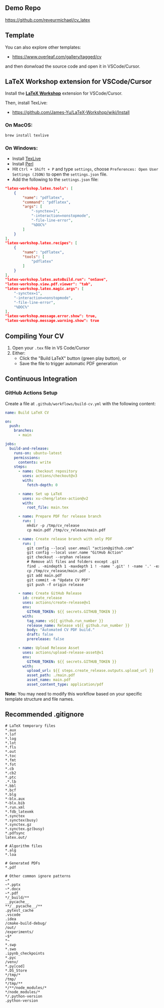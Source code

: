 ## Demo Repo 
https://github.com/reveurmichael/cv_latex

## Template

You can also explore other templates:
- https://www.overleaf.com/gallery/tagged/cv

and then donwload the source code and open it in VSCode/Cursor.

## LaTeX Workshop extension for VSCode/Cursor

Install the **[LaTeX Workshop](https://marketplace.visualstudio.com/items?itemName=James-Yu.latex-workshop)** extension for VSCode/Cursor.

Then, install TexLive:

- https://github.com/James-Yu/LaTeX-Workshop/wiki/Install


### On MacOS:

```bash
brew install texlive
```

### On Windows:
- Install [TexLive](https://www.tug.org/texlive/) 
- Install [Perl](https://strawberryperl.com/) 
- Hit `Ctrl + Shift + P` and type `settings`, choose `Preferences: Open User Settings (JSON)` to open the `settings.json` file.
- Add the following to the `settings.json` file:

```json
"latex-workshop.latex.tools": [
    {
        "name": "pdflatex",
        "command": "pdflatex",
        "args": [
            "-synctex=1",
            "-interaction=nonstopmode",
            "-file-line-error",
            "%DOC%"
        ]
    }
],
"latex-workshop.latex.recipes": [
    {
        "name": "pdflatex",
        "tools": [
            "pdflatex"
        ]
    }
],
"latex-workshop.latex.autoBuild.run": "onSave",
"latex-workshop.view.pdf.viewer": "tab",
"latex-workshop.latex.magic.args": [
    "-synctex=1",
    "-interaction=nonstopmode",
    "-file-line-error",
    "%DOC%"
],
"latex-workshop.message.error.show": true,
"latex-workshop.message.warning.show": true
```

## Compiling Your CV

1. Open your `.tex` file in VS Code/Cursor
2. Either:
   - Click the "Build LaTeX" button (green play button), or
   - Save the file to trigger automatic PDF generation

## Continuous Integration

### GitHub Actions Setup

Create a file at `.github/workflows/build-cv.yml` with the following content:

```yml
name: Build LaTeX CV

on:
  push:
    branches:
      - main

jobs:
  build-and-release:
    runs-on: ubuntu-latest
    permissions:
      contents: write
    steps:
      - name: Checkout repository
        uses: actions/checkout@v3
        with:
          fetch-depth: 0

      - name: Set up LaTeX
        uses: xu-cheng/latex-action@v2
        with:
          root_file: main.tex

      - name: Prepare PDF for release branch
        run: |
          mkdir -p /tmp/cv_release
          cp main.pdf /tmp/cv_release/main.pdf

      - name: Create release branch with only PDF
        run: |
          git config --local user.email "action@github.com"
          git config --local user.name "GitHub Action"
          git checkout --orphan release
          # Remove all files and folders except .git
          find . -mindepth 1 -maxdepth 1 ! -name '.git' ! -name '.' -exec rm -rf {} +
          cp /tmp/cv_release/main.pdf .
          git add main.pdf
          git commit -m "Update CV PDF"
          git push -f origin release

      - name: Create GitHub Release
        id: create_release
        uses: actions/create-release@v1
        env:
          GITHUB_TOKEN: ${{ secrets.GITHUB_TOKEN }}
        with:
          tag_name: v${{ github.run_number }}
          release_name: Release v${{ github.run_number }}
          body: "Automated CV PDF build."
          draft: false
          prerelease: false

      - name: Upload Release Asset
        uses: actions/upload-release-asset@v1
        env:
          GITHUB_TOKEN: ${{ secrets.GITHUB_TOKEN }}
        with:
          upload_url: ${{ steps.create_release.outputs.upload_url }}
          asset_path: ./main.pdf
          asset_name: main.pdf
          asset_content_type: application/pdf 
```

**Note:** You may need to modify this workflow based on your specific template structure and file names.

## Recommended .gitignore

```
# LaTeX temporary files
*.aux
*.lof
*.log
*.lot
*.fls
*.out
*.toc
*.fmt
*.fot
*.cb
*.cb2
*.ptc
.*.lb
*.bbl
*.bcf
*.blg
*-blx.aux
*-blx.bib
*.run.xml
*.fdb_latexmk
*.synctex
*.synctex(busy)
*.synctex.gz
*.synctex.gz(busy)
*.pdfsync
latex.out/

# Algorithm files
*.alg
*.loa

# Generated PDFs
*.pdf

# Other common ignore patterns
~*
~*.pptx
~*.docx
~*.pdf
*/_build/**
__pycache__
**/__pycache__/**
.pytest_cache
.vscode
.idea
/cmake-build-debug/
/out/
/experiments/
~$*
*~
*.swp
*.swo
.ipynb_checkpoints
*.pyc
/venv/
*.py[cod]
*.DS_Store
*/tmp/*
/tmp/
*/tmp/**
*/**/node_modules/*
*/node_modules/*
*/.python-version
.python-version
```